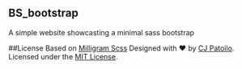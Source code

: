 ## BS_bootstrap
A simple website showcasting a minimal sass bootstrap

##License
Based on [Milligram Scss](https://github.com/milligram/milligram-scss) 
Designed with ♥ by [CJ Patoilo](http://cjpatoilo.com). Licensed under the [MIT License](http://cjpatoilo.mit-license.org).